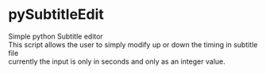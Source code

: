 # pySubtitleEdit
Simple python Subtitle editor \
This script allows the user to simply modify up or down the timing in subtitle file \
currently the input is only in seconds and only as an integer value.
